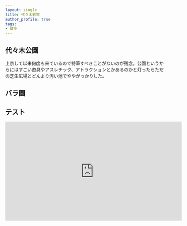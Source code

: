 ```yaml
---
layout: single
title: 代々木散策
author_profile: true
tags:
- 散歩
---
```


## 代々木公園
上京して以来何度も来ているので特筆すべきことがないのが残念。公園というからにはすごい遊具やアスレチック、アトラクションとかあるのかと灯ったらただの芝生広場とどんより汚い池でややがっかりした。


## バラ園

## テスト
<iframe width="560" height="315" src="https://www.youtube.com/embed/pREPLVoeLZc" frameborder="0" allow="accelerometer; autoplay; clipboard-write; encrypted-media; gyroscope; picture-in-picture" allowfullscreen></iframe>
